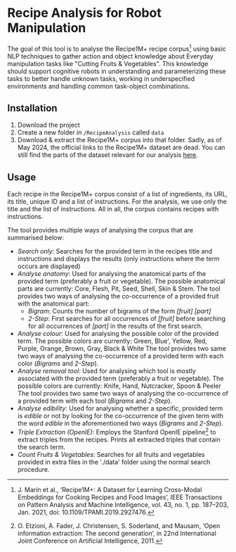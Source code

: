 # Recipe Analysis for Robot Manipulation

The goal of this tool is to analyse the Recipe1M+ recipe corpus[^1] using basic NLP techniques to gather action and object knowledge about Everyday manipulation tasks like "Cutting Fruits & Vegetables".
This knowledge should support cognitive robots in understanding and parameterizing these tasks to better handle unknown tasks, working in underspecified environments and handling common task-object combinations.

## Installation
1. Download the project
2. Create a new folder in ``/RecipeAnalysis`` called ``data``
3. Download & extract the Recipe1M+ corpus into that folder. Sadly, as of May 2024, the official links to the Recipe1M+ dataset are dead. You can still find the parts of the dataset relevant for our analysis [here](https://uni-bielefeld.sciebo.de/s/S03BN0cUN03wKZF).

## Usage
Each recipe in the Recipe1M+ corpus consist of a list of ingredients, its URL, its title, unique ID and a list of instructions.
For the analysis, we use only the title and the list of instructions.
All in all, the corpus contains  recipes with  instructions.

The tool provides multiple ways of analysing the corpus that are summarised below:
- *Search only*: Searches for the provided term in the recipes title and instructions and displays the results (only instructions where the term occurs are displayed)
- *Analyse anatomy*: Used for analysing the anatomical parts of the provided term (preferably a fruit or vegetable). 
The possible anatomical parts are currently: Core, Flesh, Pit, Seed, Shell, Skin & Stem.
The tool provides two ways of analysing the co-occurrence of a provided fruit with the anatomical part:
  - *Bigram*: Counts the number of bigrams of the form *[fruit] [part]*
  - *2-Step*: First searches for all occurrences of *[fruit]* before searching for all occurrences of *[part]* in the results of the first search.
- *Analyse colour*: Used for analysing the possible color of the provided term. 
The possible colors are currently: Green, Blue', Yellow, Red, Purple, Orange, Brown, Gray, Black & White
The tool provides two same two ways of analysing the co-occurrence of a provided term with each color (*Bigrams* and *2-Step*).
- *Analyse removal tool*:  Used for analysing which tool is mostly associated with the provided term (preferably a fruit or vegetable).
The possible colors are currently: Knife, Hand, Nutcracker, Spoon & Peeler
The tool provides two same two ways of analysing the co-occurrence of a provided term with each tool (*Bigrams* and *2-Step*).
- *Analyse edibility*: Used for analysing whether a specific, provided term is *edible* or not by looking for the co-occurrence of the given term with the word *edible* in the aforementioned two ways (*Bigrams* and *2-Step*).
- *Triple Extraction (OpenIE)*: Employs the Stanford OpenIE pipeline[^2] to extract triples from the recipes. Prints all extracted triples that contain the search term.
- *Count Fruits & Vegetables*: Searches for all fruits and vegetables provided in extra files in the './data' folder using the normal search procedure.


[^1]: J. Marín et al., ‘Recipe1M+: A Dataset for Learning Cross-Modal Embeddings for Cooking Recipes and Food Images’, IEEE Transactions on Pattern Analysis and Machine Intelligence, vol. 43, no. 1, pp. 187–203, Jan. 2021, doi: 10.1109/TPAMI.2019.2927476.
[^2]: O. Etzioni, A. Fader, J. Christensen, S. Soderland, and Mausam, ‘Open information extraction: The second generation’, in 22nd International Joint Conference on Artificial Intelligence, 2011.
